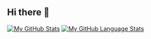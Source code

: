 ## Hi there 👋

[![My GitHub Stats](https://github-readme-stats.vercel.app/api/?username=ZeekHoft&count_private=true&theme=tokyonight&showicons=true)]()
[![My GitHub Language Stats](https://github-readme-stats.vercel.app/api/top-langs/?username=ZeekHoft&langs_count=5&theme=tokyonight)]()

